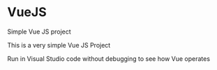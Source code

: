 # VueJS
Simple Vue JS project 

This is a very simple Vue JS Project 

Run in Visual Studio code without debugging to see how Vue operates
